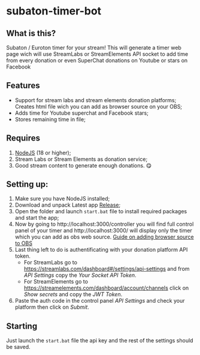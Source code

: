 # subaton-timer-bot
## What is this?
Subaton / Euroton timer for your stream! This will generate a timer web page wich will use StreamLabs or StreamElements API socket to add time from every donation or even SuperChat donations on Youtube or stars on Facebook
## Features
- Support for stream labs and stream elements donation platforms;
Creates html file wich you can add as browser source on your OBS;
- Adds time for Youtube superchat and Facebook stars;
- Stores remaining time in file;
## Requires
1. [NodeJS](https://nodejs.org/en/download/current/) (18 or higher);
2. Stream Labs or Stream Elements as donation service;
3. Good stream content to generate enough donations. 😋
## Setting up:
1. Make sure you have NodeJS installed;
2. Download and unpack Latest app [Release](https://github.com/daZepelin/subaton-timer-bot/releases);
3. Open the folder and launch `start.bat` file to install required packages and start the app;
4. Now by going to http://localhost:3000/controller you will find full control panel of your timer and http://localhost:3000/ will display only the timer which you can add as obs web source. 
[Guide on adding browser source to OBS](https://www.blog.pulsoid.net/post/how-to-add-browser-source-in-obs-streamlabs-obs-twitch-studio-xsplit)
5. Last thing left to do is authentificating with your donation platform API token.
    - For StreamLabs go to https://streamlabs.com/dashboard#/settings/api-settings and from *API Settings* copy the *Your Socket API Token*.
    - For StreamElements go to https://streamelements.com/dashboard/account/channels click on *Show secrets* and copy the *JWT Token*.
6. Paste the auth code in the control panel *API Settings* and check your platform then click on *Submit*.
## Starting
Just launch the `start.bat` file the api key and the rest of the settings should be saved.